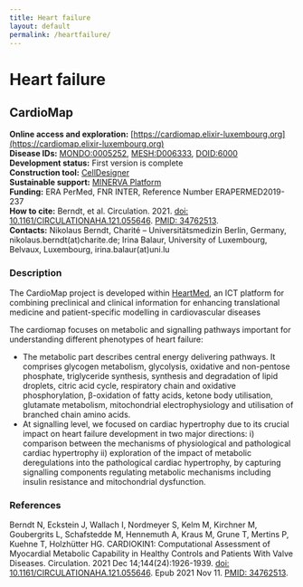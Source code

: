 ```yaml
---
title: Heart failure
layout: default
permalink: /heartfailure/
---
```


# Heart failure
## CardioMap

**Online access and exploration:**  [https://cardiomap.elixir-luxembourg.org](https://cardiomap.elixir-luxembourg.org)  
**Disease IDs:** [MONDO:0005252](https://www.ebi.ac.uk/ols/ontologies/mondo/terms?short_form=MONDO_0005252), [MESH:D006333](https://www.ncbi.nlm.nih.gov/mesh/D006333), [DOID:6000](https://disease-ontology.org/?id=DOID:6000)  
**Development status:** First version is complete  
**Construction tool:** [CellDesigner](https://www.celldesigner.org/)  
**Sustainable support:** [MINERVA Platform](https://minerva.pages.uni.lu/)  
**Funding:** ERA PerMed, FNR INTER, Reference Number ERAPERMED2019-237  
**How to cite:** Berndt, et al. Circulation. 2021. [doi: 10.1161/CIRCULATIONAHA.121.055646](https://doi.org/10.1161/CIRCULATIONAHA.121.055646). [PMID: 34762513](https://pubmed.ncbi.nlm.nih.gov/34762513/).  
**Contacts:** Nikolaus Berndt, Charité – Universitätsmedizin Berlin, Germany, nikolaus.berndt(at)charite.de; Irina Balaur, University of Luxembourg, Belvaux, Luxembourg, irina.balaur(at)uni.lu  

### Description

The CardioMap project is developed within [HeartMed](https://www.fnr.lu/projects/heartmed-an-ict-platform-combining-preclinical-and-clinical-information-for-patient-specific-modelling-in-cardiovascular-medicine-to-improve-diagnosis-and-help-clinical-decision-making/), an ICT platform for combining preclinical and clinical information for enhancing translational medicine and patient-specific modelling in cardiovascular diseases

The cardiomap focuses on metabolic and signalling pathways important for understanding different phenotypes of heart failure:
- The metabolic part describes central energy delivering pathways. It comprises glycogen
metabolism, glycolysis, oxidative and non-pentose phosphate, triglyceride synthesis, synthesis and degradation of lipid droplets, citric acid cycle, respiratory chain and oxidative phosphorylation, β-oxidation of fatty acids, ketone body utilisation, glutamate metabolism, mitochondrial electrophysiology and utilisation of branched chain amino acids.
- At signalling level, we focused on cardiac hypertrophy due to its crucial impact on heart failure development in two major directions: i) comparison between the mechanisms of physiological and pathological cardiac hypertrophy ii) exploration of the impact of metabolic deregulations into the pathological cardiac hypertrophy, by capturing signalling components regulating metabolic mechanisms including insulin resistance and mitochondrial dysfunction.

### References

Berndt N, Eckstein J, Wallach I, Nordmeyer S, Kelm M, Kirchner M, Goubergrits L, Schafstedde M, Hennemuth A, Kraus M, Grune T, Mertins P, Kuehne T, Holzhütter HG. CARDIOKIN1: Computational Assessment of Myocardial Metabolic Capability in Healthy Controls and Patients With Valve Diseases. Circulation. 2021 Dec 14;144(24):1926-1939. [doi: 10.1161/CIRCULATIONAHA.121.055646](https://doi.org/10.1161/CIRCULATIONAHA.121.055646). Epub 2021 Nov 11. [PMID: 34762513](https://pubmed.ncbi.nlm.nih.gov/34762513/).

